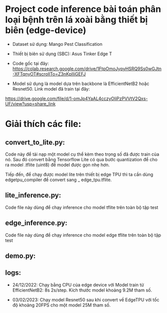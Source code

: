 # Project code inference bài toán phân loại bệnh trên lá xoài bằng thiết bị biên (edge-device)

+ Dataset sử dụng: Mango Pest Classification

+ Thiết bị biên sử dụng (SBC): Asus Tinker Edge T

+ Code gốc tại đây: https://colab.research.google.com/drive/1FtpOmoJypyHSRQ9Ss0wGJtn-XFTqnyOT#scrollTo=Z3nKpIIiGEFJ

+ Model sử dụng là model dựa trên backbone là EfficientNetB2 hoặc Resnet50. Link model đã train tại đây:

https://drive.google.com/file/d/1-omJp4YaAL4cczyOIiPzPVVtV2Qxs-UF/view?usp=share_link

# Giải thích các file: 

## convert_to_lite.py:

Code này để tải nạp một model cụ thể kèm theo trọng số đã được train của nó. Sau đó convert bằng Tensorflow Lite có qua
bước quantization để cho ra model .tflite (uint8)
để model được gọn nhẹ hơn.

Tiếp đến, để chạy được model lite trên thiết bị edge TPU thì ta cần dùng edgetpu_compiler để convert sang _
edge_tpu.tflite.

## lite_inference.py:

Code file này dùng để chạy inference cho model tflite trên toàn bộ tập test

## edge_inference.py:

Code file này dùng để chạy inference cho model edge tflite trên toàn bộ tập test

## demo.py:



## logs:

+ 24/12/2022: Chạy bằng CPU của edge device với Model train từ EfficientNetB2: 8s 2s/step. Kích thước model khoảng  9.2M tham số.

+ 03/02/2023: Chạy model Resnet50 sau khi convert về EdgeTPU với tốc độ khoảng 20FPS cho một model 25M tham số. 






